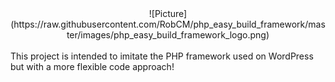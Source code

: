 <center>![Picture](https://raw.githubusercontent.com/RobCM/php_easy_build_framework/master/images/php_easy_build_framework_logo.png) </center><br>
This project is intended to imitate the PHP framework used on WordPress but with a more flexible code approach!


